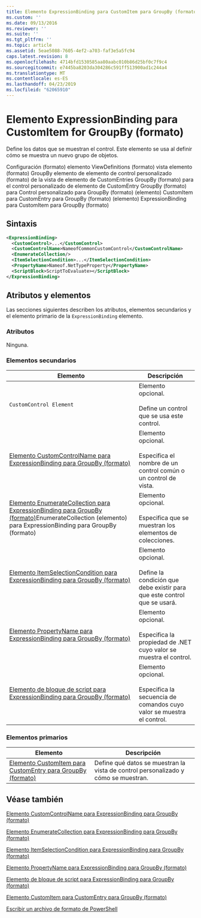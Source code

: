 ```yaml
---
title: Elemento ExpressionBinding para CustomItem para GroupBy (formato) | Microsoft Docs
ms.custom: ''
ms.date: 09/13/2016
ms.reviewer: ''
ms.suite: ''
ms.tgt_pltfrm: ''
ms.topic: article
ms.assetid: 5eae5088-7605-4ef2-a703-faf3e5a5fc94
caps.latest.revision: 8
ms.openlocfilehash: 4714bfd1530585aa80aabc010b86d25bf0c7f9c4
ms.sourcegitcommit: e7445ba8203da304286c591ff513900ad1c244a4
ms.translationtype: MT
ms.contentlocale: es-ES
ms.lasthandoff: 04/23/2019
ms.locfileid: "62065910"
---
```

# <a name="expressionbinding-element-for-customitem-for-groupby-format"></a>Elemento ExpressionBinding para CustomItem for GroupBy (formato)

Define los datos que se muestran el control. Este elemento se usa al definir cómo se muestra un nuevo grupo de objetos.

Configuración (formato) elemento ViewDefinitions (formato) vista elemento (formato) GroupBy elemento de elemento de control personalizado (formato) de la vista de elemento de CustomEntries GroupBy (formato) para el control personalizado de elemento de CustomEntry GroupBy (formato) para Control personalizado para GroupBy (formato) (elemento) CustomItem para CustomEntry para GroupBy (formato) (elemento) ExpressionBinding para CustomItem para GroupBy (formato)

## <a name="syntax"></a>Sintaxis

```xml
<ExpressionBinding>
  <CustomControl>...</CustomControl>
  <CustomControlName>NameofCommonCustomControl</CustomControlName>
  <EnumerateCollection/>
  <ItemSelectionCondition>...</ItemSelectionCondition>
  <PropertyName>Nameof.NetTypeProperty</PropertyName>
  <ScriptBlock>ScriptToEvaluate></ScriptBlock>
</ExpressionBinding>
```

## <a name="attributes-and-elements"></a>Atributos y elementos

Las secciones siguientes describen los atributos, elementos secundarios y el elemento primario de la `ExpressionBinding` elemento.

### <a name="attributes"></a>Atributos

Ninguna.

### <a name="child-elements"></a>Elementos secundarios

|Elemento|Descripción|
|-------------|-----------------|
|`CustomControl Element`|Elemento opcional.<br /><br /> Define un control que se usa este control.|
|[Elemento CustomControlName para ExpressionBinding para GroupBy (formato)](./customcontrolname-element-for-expressionbinding-for-groupby-format.md)|Elemento opcional.<br /><br /> Especifica el nombre de un control común o un control de vista.|
|[Elemento EnumerateCollection para ExpressionBinding para GroupBy (formato)](./enumeratecollection-element-for-expressionbinding-for-groupby-format.md)EnumerateCollection (elemento) para ExpressionBinding para GroupBy (formato)|Elemento opcional.<br /><br /> Especifica que se muestran los elementos de colecciones.|
|[Elemento ItemSelectionCondition para ExpressionBinding para GroupBy (formato)](./itemselectioncondition-element-for-expressionbinding-for-groupby-format.md)|Elemento opcional.<br /><br /> Define la condición que debe existir para que este control que se usará.|
|[Elemento PropertyName para ExpressionBinding para GroupBy (formato)](./propertyname-element-for-expressionbinding-for-groupby-format.md)|Elemento opcional.<br /><br /> Especifica la propiedad de .NET cuyo valor se muestra el control.|
|[Elemento de bloque de script para ExpressionBinding para GroupBy (formato)](./scriptblock-element-for-expressionbinding-for-groupby-format.md)|Elemento opcional.<br /><br /> Especifica la secuencia de comandos cuyo valor se muestra el control.|

### <a name="parent-elements"></a>Elementos primarios

|Elemento|Descripción|
|-------------|-----------------|
|[Elemento CustomItem para CustomEntry para GroupBy (formato)](./customitem-element-for-customentry-for-groupby-format.md)|Define qué datos se muestran la vista de control personalizado y cómo se muestran.|

## <a name="see-also"></a>Véase también

[Elemento CustomControlName para ExpressionBinding para GroupBy (formato)](./customcontrolname-element-for-expressionbinding-for-groupby-format.md)

[Elemento EnumerateCollection para ExpressionBinding para GroupBy (formato)](./enumeratecollection-element-for-expressionbinding-for-groupby-format.md)

[Elemento ItemSelectionCondition para ExpressionBinding para GroupBy (formato)](./itemselectioncondition-element-for-expressionbinding-for-groupby-format.md)

[Elemento PropertyName para ExpressionBinding para GroupBy (formato)](./propertyname-element-for-expressionbinding-for-groupby-format.md)

[Elemento de bloque de script para ExpressionBinding para GroupBy (formato)](./scriptblock-element-for-expressionbinding-for-groupby-format.md)

[Elemento CustomItem para CustomEntry para GroupBy (formato)](./customitem-element-for-customentry-for-groupby-format.md)

[Escribir un archivo de formato de PowerShell](./writing-a-powershell-formatting-file.md)
